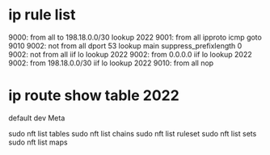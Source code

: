 # ip rule list

9000:   from all to 198.18.0.0/30 lookup 2022
9001:   from all ipproto icmp goto 9010
9002:   not from all dport 53 lookup main suppress_prefixlength 0
9002:   not from all iif lo lookup 2022
9002:   from 0.0.0.0 iif lo lookup 2022
9002:   from 198.18.0.0/30 iif lo lookup 2022
9010:   from all nop

# ip route show table 2022

default dev Meta

sudo nft list tables
sudo nft list chains
sudo nft list ruleset
sudo nft list sets
sudo nft list maps
